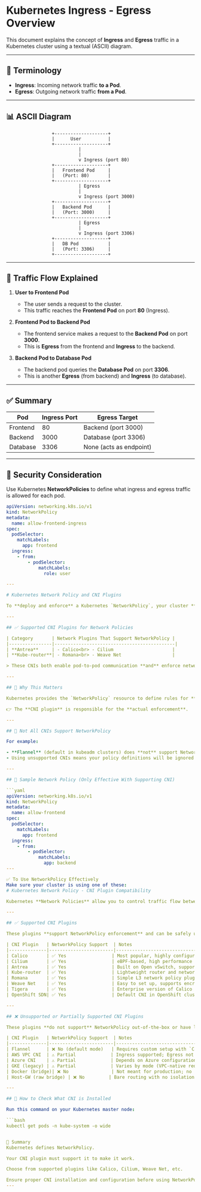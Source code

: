 # Kubernetes Ingress - Egress Overview

This document explains the concept of **Ingress** and **Egress** traffic in a Kubernetes cluster using a textual (ASCII) diagram.

---

## 📘 Terminology

- **Ingress**: Incoming network traffic **to a Pod**.
- **Egress**: Outgoing network traffic **from a Pod**.

---

## 📊 ASCII Diagram

                     +--------------------+
                     |      User          |
                     +--------------------+
                               |
                               | 
                               v Ingress (port 80)
                     +--------------------+
                     |   Frontend Pod     |
                     |   (Port: 80)       |
                     +--------------------+
                               | Egress
                               | 
                               v Ingress (port 3000)
                     +--------------------+
                     |   Backend Pod      |
                     |   (Port: 3000)     |
                     +--------------------+
                               | Egress
                               | 
                               v Ingress (port 3306)
                     +--------------------+
                     |   DB Pod           |
                     |   (Port: 3306)     |
                     +--------------------+



---

## 🔁 Traffic Flow Explained

1. **User to Frontend Pod**
   - The user sends a request to the cluster.
   - This traffic reaches the **Frontend Pod** on port **80** (Ingress).

2. **Frontend Pod to Backend Pod**
   - The frontend service makes a request to the **Backend Pod** on port **3000**.
   - This is **Egress** from the frontend and **Ingress** to the backend.

3. **Backend Pod to Database Pod**
   - The backend pod queries the **Database Pod** on port **3306**.
   - This is another **Egress** (from backend) and **Ingress** (to database).

---

## ✅ Summary

| Pod         | Ingress Port | Egress Target         |
|-------------|---------------|------------------------|
| Frontend    | 80            | Backend (port 3000)    |
| Backend     | 3000          | Database (port 3306)   |
| Database    | 3306          | None (acts as endpoint)|

---

## 🔐 Security Consideration

Use Kubernetes **NetworkPolicies** to define what ingress and egress traffic is allowed for each pod.

```yaml
apiVersion: networking.k8s.io/v1
kind: NetworkPolicy
metadata:
  name: allow-frontend-ingress
spec:
  podSelector:
    matchLabels:
      app: frontend
  ingress:
    - from:
        - podSelector:
            matchLabels:
              role: user

---

# Kubernetes Network Policy and CNI Plugins

To **deploy and enforce** a Kubernetes `NetworkPolicy`, your cluster **must use a CNI (Container Network Interface)** plugin that supports it.

---

## ✅ Supported CNI Plugins for Network Policies

| Category       | Network Plugins That Support NetworkPolicy |
|----------------|---------------------------------------------|
| **Antrea**     | - Calico<br> - Cilium                      |
| **Kube-router**| - Romana<br> - Weave Net                   |

> These CNIs both enable pod-to-pod communication **and** enforce network isolation via Network Policies.

---

## 📘 Why This Matters

Kubernetes provides the `NetworkPolicy` resource to define rules for **pod-level traffic control** (Ingress and Egress), but it does **not enforce** the rules.

👉 The **CNI plugin** is responsible for the **actual enforcement**.

---

## 🚫 Not All CNIs Support NetworkPolicy

For example:

- **Flannel** (default in kubeadm clusters) does **not** support NetworkPolicy by default.
- Using unsupported CNIs means your policy definitions will be ignored.

---

## 🔐 Sample Network Policy (Only Effective With Supporting CNI)

```yaml
apiVersion: networking.k8s.io/v1
kind: NetworkPolicy
metadata:
  name: allow-frontend
spec:
  podSelector:
    matchLabels:
      app: frontend
  ingress:
    - from:
        - podSelector:
            matchLabels:
              app: backend
---

✅ To Use NetworkPolicy Effectively
Make sure your cluster is using one of these:
# Kubernetes Network Policy - CNI Plugin Compatibility

Kubernetes **Network Policies** allow you to control traffic flow between pods, but they require a **CNI plugin that supports enforcement**.

---

## ✅ Supported CNI Plugins

These plugins **support NetworkPolicy enforcement** and can be safely used to implement ingress/egress rules.

| CNI Plugin   | NetworkPolicy Support  | Notes                                           |
|--------------|------------------------|-------------------------------------------------|
| Calico       | ✅ Yes                 | Most popular, highly configurable               |
| Cilium       | ✅ Yes                 | eBPF-based, high performance                    |
| Antrea       | ✅ Yes                 | Built on Open vSwitch, supports advanced policy |
| Kube-router  | ✅ Yes                 | Lightweight router and network policy engine    |
| Romana       | ✅ Yes                 | Simple L3 network policy plugin                 |
| Weave Net    | ✅ Yes                 | Easy to set up, supports encryption             |
| Tigera       | ✅ Yes                 | Enterprise version of Calico                    |
| OpenShift SDN| ✅ Yes                 | Default CNI in OpenShift clusters               |

---

## ❌ Unsupported or Partially Supported CNI Plugins

These plugins **do not support** NetworkPolicy out-of-the-box or have limited support.

| CNI Plugin   | NetworkPolicy Support  | Notes                                                  |
|--------------|------------------------|--------------------------------------------------------|
| Flannel      | ❌ No (default mode)   | Requires custom setup with `Canal` to support policies |
| AWS VPC CNI  | ⚠️ Partial             | Ingress supported; Egress not enforced natively        |
| Azure CNI    | ⚠️ Partial             | Depends on Azure configuration and policy engine       |
| GKE (legacy) | ⚠️ Partial             | Varies by mode (VPC-native required)                   |
| Docker (bridge)| ❌ No                | Not meant for production; no policy enforcement        |
| Host-GW (raw bridge) | ❌ No         | Bare routing with no isolation support                  |

---

## 🔎 How to Check What CNI is Installed

Run this command on your Kubernetes master node:

```bash
kubectl get pods -n kube-system -o wide


📌 Summary
Kubernetes defines NetworkPolicy.

Your CNI plugin must support it to make it work.

Choose from supported plugins like Calico, Cilium, Weave Net, etc.

Ensure proper CNI installation and configuration before using NetworkPolicy in production clusters.
---
